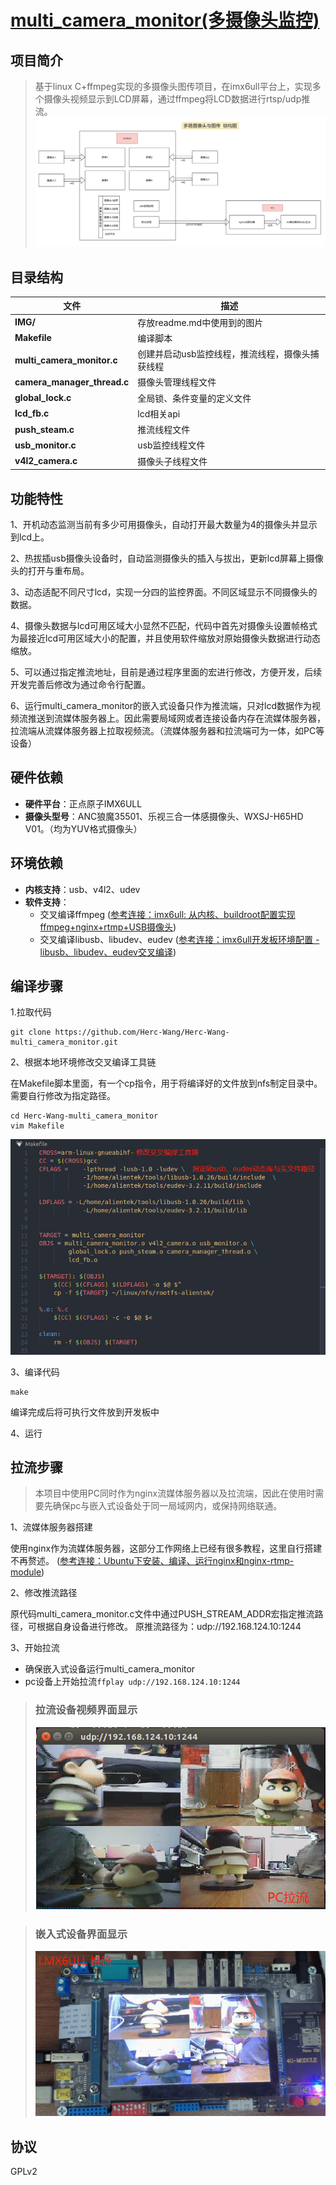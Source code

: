 # [multi_camera_monitor(多摄像头监控)](https://github.com/Herc-Wang/Herc-Wang-multi_camera_monitor)

## 项目简介
>基于linux C+ffmpeg实现的多摄像头图传项目，在imx6ull平台上，实现多个摄像头视频显示到LCD屏幕，通过ffmpeg将LCD数据进行rtsp/udp推流。
>![结构图](/IMG/结构图.png)

## 目录结构

| 文件          | 描述 |
| -----------                   | ----------- |
| **IMG/**                      | 存放readme.md中使用到的图片|
| **Makefile**                  |编译脚本|
|**multi_camera_monitor.c**     |创建并启动usb监控线程，推流线程，摄像头捕获线程|
|**camera_manager_thread.c**    |摄像头管理线程文件|
|**global_lock.c**              |全局锁、条件变量的定义文件|
|**lcd_fb.c**                   |lcd相关api|
|**push_steam.c**               |推流线程文件|
|**usb_monitor.c**              |usb监控线程文件|
|**v4l2_camera.c**              |摄像头子线程文件|

## 功能特性
1、开机动态监测当前有多少可用摄像头，自动打开最大数量为4的摄像头并显示到lcd上。

2、热拔插usb摄像头设备时，自动监测摄像头的插入与拔出，更新lcd屏幕上摄像头的打开与重布局。

3、动态适配不同尺寸lcd，实现一分四的监控界面。不同区域显示不同摄像头的数据。

4、摄像头数据与lcd可用区域大小显然不匹配，代码中首先对摄像头设置帧格式为最接近lcd可用区域大小的配置，并且使用软件缩放对原始摄像头数据进行动态缩放。

5、可以通过指定推流地址，目前是通过程序里面的宏进行修改，方便开发，后续开发完善后修改为通过命令行配置。

6、运行multi_camera_monitor的嵌入式设备只作为推流端，只对lcd数据作为视频流推送到流媒体服务器上。因此需要局域网或者连接设备内存在流媒体服务器，拉流端从流媒体服务器上拉取视频流。（流媒体服务器和拉流端可为一体，如PC等设备）

## 硬件依赖
* **硬件平台**：正点原子IMX6ULL
* **摄像头型号**：ANC狼魔35501、乐视三合一体感摄像头、WXSJ-H65HD V01。（均为YUV格式摄像头）


## 环境依赖
* **内核支持**：usb、v4l2、udev
* **软件支持**：
    - 交叉编译ffmpeg  ([参考连接：imx6ull: 从内核、buildroot配置实现ffmpeg+nginx+rtmp+USB摄像头](https://blog.csdn.net/weixin_36432129/article/details/128430809?ydreferer=aHR0cHM6Ly9tcC5jc2RuLm5ldC9tcF9ibG9nL21hbmFnZS9hcnRpY2xlP3NwbT0xMDAwLjIxMTUuMzAwMS41NDQ4))
    - 交叉编译libusb、libudev、eudev ([参考连接：imx6ull开发板环境配置 - libusb、libudev、eudev交叉编译](https://blog.csdn.net/weixin_36432129/article/details/130442076))


## 编译步骤
1.拉取代码
```
git clone https://github.com/Herc-Wang/Herc-Wang-multi_camera_monitor.git
```

2、根据本地环境修改交叉编译工具链

在Makefile脚本里面，有一个cp指令，用于将编译好的文件放到nfs制定目录中。需要自行修改为指定路径。
```
cd Herc-Wang-multi_camera_monitor
vim Makefile
```
![修改Makefile指示图](/IMG/修改Makefile指示图.png "修改Makefile指示图")

3、编译代码
```
make
```
编译完成后将可执行文件放到开发板中

4、运行

## 拉流步骤
>本项目中使用PC同时作为nginx流媒体服务器以及拉流端，因此在使用时需要先确保pc与嵌入式设备处于同一局域网内，或保持网络联通。

1、流媒体服务器搭建

使用nginx作为流媒体服务器，这部分工作网络上已经有很多教程，这里自行搭建不再赘述。
([参考连接：Ubuntu下安装、编译、运行nginx和nginx-rtmp-module](https://blog.csdn.net/u014552102/article/details/86599289))

2、修改推流路径

原代码multi_camera_monitor.c文件中通过PUSH_STREAM_ADDR宏指定推流路径，可根据自身设备进行修改。
原推流路径为：udp://192.168.124.10:1244

3、开始拉流

- 确保嵌入式设备运行multi_camera_monitor
- pc设备上开始拉流``` ffplay udp://192.168.124.10:1244 ```


>### 拉流设备视频界面显示
>![拉流设备视频界面显示](/IMG/Image1.png "拉流设备视频界面显示")

>### 嵌入式设备界面显示
>![嵌入式设备界面显示](/IMG/Image2.png "嵌入式设备界面显示")

## 协议
GPLv2

